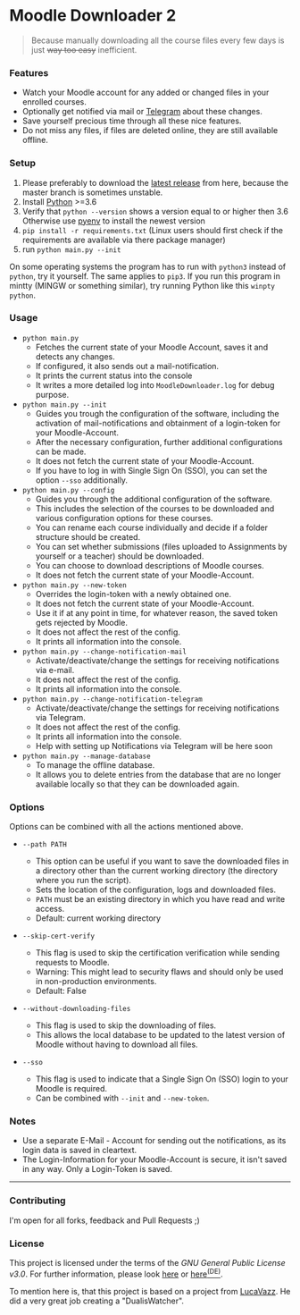 # Moodle Downloader 2

> Because manually downloading all the course files every few days is just ~~way too easy~~ inefficient.


### Features
- Watch your Moodle account for any added or changed files in your enrolled courses.
- Optionally get notified via mail or [Telegram](https://telegram.org/apps) about these changes.
- Save yourself precious time through all these nice features.
- Do not miss any files, if files are deleted online, they are still available offline.


### Setup
1. Please preferably to download the [latest release](https://github.com/C0D3D3V/Moodle-Downloader-2/releases) from here, because the master branch is sometimes unstable. 
2. Install [Python](https://www.python.org/) >=3.6
3. Verify that `python --version` shows a version equal to or higher then 3.6
    Otherwise use [pyenv](https://github.com/pyenv/pyenv#installation) to install the newest version
4. `pip install -r requirements.txt` (Linux users should first check if the requirements are available via there package manager)
5. run `python main.py --init`  

On some operating systems the program has to run with `python3` instead of `python`, try it yourself. The same applies to `pip3`.
If you run this program in mintty (MINGW or something similar), try running Python like this `winpty python`.

### Usage
- `python main.py`
    - Fetches the current state of your Moodle Account, saves it and detects any changes.
    - If configured, it also sends out a mail-notification.
    - It prints the current status into the console 
	- It writes a more detailed log into `MoodleDownloader.log` for debug purpose.
- `python main.py --init`
    - Guides you trough the configuration of the software, including the activation of mail-notifications and obtainment of a login-token for your Moodle-Account.
    - After the necessary configuration, further additional configurations can be made. 
	- It does not fetch the current state of your Moodle-Account.
    - If you have to log in with Single Sign On (SSO), you can set the option `--sso` additionally.
- `python main.py --config`
    - Guides you through the additional configuration of the software.
    - This includes the selection of the courses to be downloaded and various configuration options for these courses.
    - You can rename each course individually and decide if a folder structure should be created.
    - You can set whether submissions (files uploaded to Assignments by yourself or a teacher) should be downloaded.
    - You can choose to download descriptions of Moodle courses. 
    - It does not fetch the current state of your Moodle-Account.
- `python main.py --new-token`
    - Overrides the login-token with a newly obtained one.
    - It does not fetch the current state of your Moodle-Account.
    - Use it if at any point in time, for whatever reason, the saved token gets rejected by Moodle.
    - It does not affect the rest of the config.
    - It prints all information into the console.
- `python main.py --change-notification-mail`
    - Activate/deactivate/change the settings for receiving notifications via e-mail.
    - It does not affect the rest of the config.
    - It prints all information into the console.
- `python main.py --change-notification-telegram`
    - Activate/deactivate/change the settings for receiving notifications via Telegram.
    - It does not affect the rest of the config.
    - It prints all information into the console.
    - Help with setting up Notifications via Telegram will be here soon
- `python main.py --manage-database`
    - To manage the offline database.
    - It allows you to delete entries from the database that are no longer available locally so that they can be downloaded again.


### Options
Options can be combined with all the actions mentioned above.
- `--path PATH`
    - This option can be useful if you want to save the downloaded files in a directory other than the current working directory (the directory where you run the script). 
    - Sets the location of the configuration, logs and downloaded files. 
    - `PATH` must be an existing directory in which you have read and write access.
    - Default: current working directory

- `--skip-cert-verify`
    - This flag is used to skip the certification verification while sending requests to Moodle.
    - Warning: This might lead to security flaws and should only be used in non-production environments.
    - Default: False

- `--without-downloading-files`
    - This flag is used to skip the downloading of files.
    - This allows the local database to be updated to the latest version of Moodle without having to download all files.

- `--sso`
    - This flag is used to indicate that a Single Sign On (SSO) login to your Moodle is required. 
    - Can be combined with `--init` and `--new-token`.




### Notes
- Use a separate E-Mail - Account for sending out the notifications, as its login data is saved in cleartext.
- The Login-Information for your Moodle-Account is secure, it isn't saved in any way. Only a Login-Token is saved.


---


### Contributing
I'm open for all forks, feedback and Pull Requests ;)


### License
This project is licensed under the terms of the *GNU General Public License v3.0*. For further information, please look [here](http://choosealicense.com/licenses/gpl-3.0/) or [here<sup>(DE)</sup>](http://www.gnu.org/licenses/gpl-3.0.de.html).

To mention here is, that this project is based on a project from [LucaVazz](https://github.com/LucaVazz/DualisWatcher). He did a very great job creating a "DualisWatcher".  
